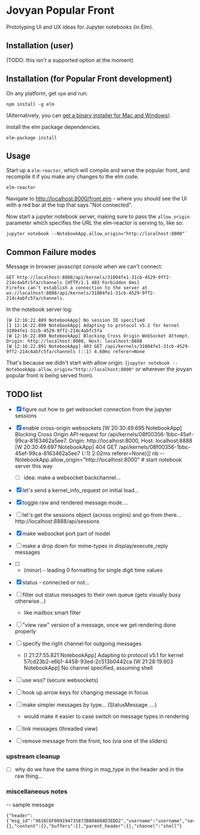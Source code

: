 # Jovyan Popular Front

Prototyping UI and UX ideas for Jupyter notebooks (in Elm).

## Installation (user)

(TODO: this isn't a supported  option at the moment)

## Installation (for Popular Front development)

On any platform, get `npm` and run:

```
npm install -g elm
```

(Alternatively, you can [get a binary installer for Mac and
Windows](https://guide.elm-lang.org/install.html)).

Install the elm package dependencies.
```
elm-package install
```


## Usage
Start up a `elm-reactor`, which will compile and serve the popular front, and
recompile it if you make any changes to the elm code.

```
elm-reactor
```

Navigate to [http://localhost:8000/front.elm](http://localhost:8000/front.elm) -
where you should see the UI with a red bar at the top that says "Not connected".

Now start a jupyter notebook server, making sure to pass the `allow_origin`
parameter which specifies the URL the elm-reactor is serving to, like so:

```
jupyter notebook --NotebookApp.allow_origin="http://localhost:8000"`
```


## Common Failure modes
Message in browser javascript console when we can't connect:
```
GET http://localhost:8888/api/kernels/31004fe1-31cb-4529-9ff2-214c4abfc5fa/channels [HTTP/1.1 403 Forbidden 6ms]
Firefox can’t establish a connection to the server at ws://localhost:8888/api/kernels/31004fe1-31cb-4529-9ff2-214c4abfc5fa/channels.
```

In the notebook server log:
```
[W 12:16:22.889 NotebookApp] No session ID specified
[I 12:16:22.890 NotebookApp] Adapting to protocol v5.1 for kernel 31004fe1-31cb-4529-9ff2-214c4abfc5fa
[W 12:16:22.890 NotebookApp] Blocking Cross Origin WebSocket Attempt.  Origin: http://localhost:8000, Host: localhost:8888
[W 12:16:22.891 NotebookApp] 403 GET /api/kernels/31004fe1-31cb-4529-9ff2-214c4abfc5fa/channels (::1) 4.60ms referer=None
```

That's because we didn't start with allow origin. (`jupyter notebook
--NotebookApp.allow_origin="http://localhost:8000"` or wherever the jovyan
popular front is being served from).




## TODO list
- [x] figure out how to get websocket connection from the jupyter sessions
- [x] enable cross-origin websockets
    [W 20:30:49.695 NotebookApp] Blocking Cross Origin API request for /api/kernels/08f00356-1bbc-45ef-99ca-8163462a5ee7.  Origin: http://localhost:8000, Host: localhost:8888
    [W 20:30:49.697 NotebookApp] 404 GET /api/kernels/08f00356-1bbc-45ef-99ca-8163462a5ee7 (::1) 2.02ms referer=None)]]
  nb --NotebookApp.allow_origin="http://localhost:8000" # start notebook server this way
    - [ ] idea: make a websocket backchannel...
- [x] let's send a kernel_info_request on initial load...
- [x] toggle raw and rendered message mode....

- [ ] let's get the sessions object (across origins) and go from there...
    http://localhost:8888/api/sessions
- [x] make websocket port part of model
- [ ] make a drop down for mime-types in display/execute_reply messages
- [ ] - (minor)  - leading 0 formatting  for single digit time values

- [x] status - connected or not...
- [ ] filter out status messages to their own queue (gets visually busy otherwise...)
    - like mailbox smart filter
- [ ] "view raw" version of a message, once we get rendering done properly
- [ ] specify the right channel for outgoing messages
    - [I 21:27:55.821 NotebookApp] Adapting to protocol v5.1 for kernel
      57cd23b2-e6b1-4458-93ed-2c513b0442ca [W 21:28:19.603 NotebookApp] No
      channel specified, assuming shell
- [ ] use wss? (secure websockets)
- [ ] hook up arrow keys for changing message in focus
- [ ] make simpler messages by type... (StatusMessage ....)
    - would make it easier to case switch on message types in rendering
- [ ] link messages (threaded view)
- [ ] remove message from the front, too (via one of the sliders)



### upstream cleanup
- [ ] why do we have the same thing in msg_type in the header and in the raw thing...




### miscellaneous notes
-- sample message
```
{"header":{"msg_id":"9616C6F009194735873B804684D3EDD2","username":"username","session":"CC87D0D1ED2B455E8083A8AF90A7400A","msg_type":"kernel_info_request","version":"5.0"},"metadata":{},"content":{},"buffers":[],"parent_header":{},"channel":"shell"}
```

